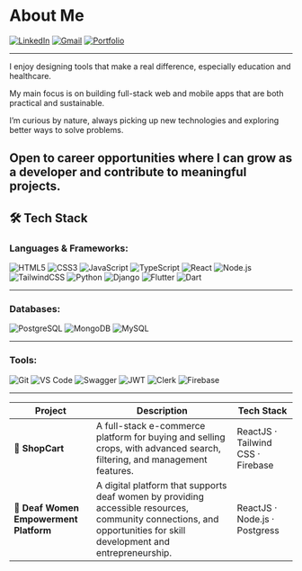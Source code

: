 # About Me
[![LinkedIn](https://img.shields.io/badge/LinkedIn-0A66C2?style=for-the-badge&logo=linkedin&logoColor=white)](https://www.linkedin.com/in/dieudonne-hakizimana-6800ab204)
[![Gmail](https://img.shields.io/badge/Gmail-D14836?style=for-the-badge&logo=gmail&logoColor=white)](mailto:altodevelop12@gmail.com)
[![Portfolio](https://img.shields.io/badge/Portfolio-000000?style=for-the-badge&logo=aboutdotme&logoColor=white)](https://portfolio-didos.vercel.app/)

---

I enjoy designing tools that make a real difference, especially education and healthcare.

My main focus is on building full-stack web and mobile apps that are both practical and sustainable.

I’m curious by nature, always picking up new technologies and exploring better ways to solve problems.

Open to career opportunities where I can grow as a developer and contribute to meaningful projects.
---

## 🛠 Tech Stack  

### Languages & Frameworks:
![HTML5](https://img.shields.io/badge/HTML5-E34F26?style=for-the-badge&logo=html5&logoColor=white)
![CSS3](https://img.shields.io/badge/CSS3-1572B6?style=for-the-badge&logo=css3&logoColor=white)
![JavaScript](https://img.shields.io/badge/JavaScript-F7DF1E?style=for-the-badge&logo=javascript&logoColor=black)
![TypeScript](https://img.shields.io/badge/TypeScript-3178C6?style=for-the-badge&logo=typescript&logoColor=white)
![React](https://img.shields.io/badge/React-61DAFB?style=for-the-badge&logo=react&logoColor=black)
![Node.js](https://img.shields.io/badge/Node.js-339933?style=for-the-badge&logo=nodedotjs&logoColor=white)
![TailwindCSS](https://img.shields.io/badge/TailwindCSS-06B6D4?style=for-the-badge&logo=tailwindcss&logoColor=white)
![Python](https://img.shields.io/badge/Python-3776AB?style=for-the-badge&logo=python&logoColor=white)
![Django](https://img.shields.io/badge/Django-092E20?style=for-the-badge&logo=django&logoColor=white)
![Flutter](https://img.shields.io/badge/Flutter-02569B?style=for-the-badge&logo=flutter&logoColor=white)
![Dart](https://img.shields.io/badge/Dart-0175C2?style=for-the-badge&logo=dart&logoColor=white)

---

### Databases:
![PostgreSQL](https://img.shields.io/badge/PostgreSQL-316192?style=for-the-badge&logo=postgresql&logoColor=white)
![MongoDB](https://img.shields.io/badge/MongoDB-47A248?style=for-the-badge&logo=mongodb&logoColor=white)
![MySQL](https://img.shields.io/badge/MySQL-4479A1?style=for-the-badge&logo=mysql&logoColor=white)

---

### Tools:
![Git](https://img.shields.io/badge/Git-F05032?style=for-the-badge&logo=git&logoColor=white)
![VS Code](https://img.shields.io/badge/VSCode-007ACC?style=for-the-badge&logo=visualstudiocode&logoColor=white)
![Swagger](https://img.shields.io/badge/Swagger-85EA2D?style=for-the-badge&logo=swagger&logoColor=black)
![JWT](https://img.shields.io/badge/JWT-000000?style=for-the-badge&logo=jsonwebtokens&logoColor=white)
![Clerk](https://img.shields.io/badge/Clerk-4F46E5?style=for-the-badge&logo=clerk&logoColor=white)
![Firebase](https://img.shields.io/badge/Firebase-FFCA28?style=for-the-badge&logo=firebase&logoColor=black)


---

| Project                                | Description                                                                                                                                                         | Tech Stack                        |
| -------------------------------------- | ------------------------------------------------------------------------------------------------------------------------------------------------------------------- | --------------------------------- |
| 🛒 **ShopCart**                        | A full-stack e-commerce platform for buying and selling crops, with advanced search, filtering, and management features.                                | ReactJS · Tailwind CSS · Firebase |
| 🦻 **Deaf Women Empowerment Platform** | A digital platform that supports deaf women by providing accessible resources, community connections, and opportunities for skill development and entrepreneurship. | ReactJS · Node.js · Postgress       |



